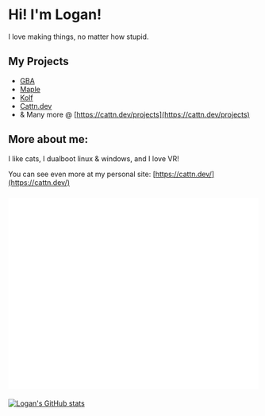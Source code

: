 # Hi! I'm Logan!
I love making things, no matter how stupid.

## My Projects
- [GBA](https://github.com/Cattn/gba)
- [Maple](https://github.com/Cattn/Maple)
- [Kolf](https://github.com/Cattn/kolf)
- [Cattn.dev](https://cattn.dev/)
- & Many more @ [https://cattn.dev/projects](https://cattn.dev/projects)

## More about me:
I like cats, I dualboot linux & windows, and I love VR!

You can see even more at my personal site: [https://cattn.dev/](https://cattn.dev/)
### ![Metrics](/github-metrics.svg)
[![Logan's GitHub stats](https://github-readme-stats.vercel.app/api?username=Cattn)](https://github.com/anuraghazra/github-readme-stats)
